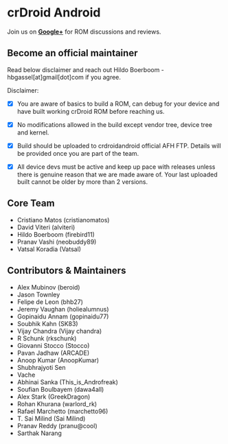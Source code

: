 crDroid Android
===============
Join us on __[Google+](https://plus.google.com/communities/118297646046960923906)__ for ROM discussions and reviews.


Become an official maintainer
-----------------------------
Read below disclaimer and reach out Hildo Boerboom - hbgassel[at]gmail[dot]com if you agree.

Disclaimer:
- [x] You are aware of basics to build a ROM, can debug for your device and have built working crDroid ROM before reaching us.
- [x] No modifications allowed in the build except vendor tree, device tree and kernel.
- [x] Build should be uploaded to crdroidandroid official AFH FTP. Details will be provided once you are part of the team.
- [x] All device devs must be active and keep up pace with releases unless there is genuine reason that we are made aware of. Your last uploaded built cannot be older by more than 2 versions.


Core Team
---------
* Cristiano Matos (cristianomatos)
* David Viteri (alviteri)
* Hildo Boerboom (firebird11)
* Pranav Vashi (neobuddy89)
* Vatsal Koradia (Vatsal)


Contributors & Maintainers
--------------------------
* Alex Mubinov (beroid)
* Jason Townley
* Felipe de Leon (bhb27)
* Jeremy Vaughan (holiealumnus)
* Gopinaidu Annam (gopinaidu77)
* Soubhik Kahn (SK83)
* Vijay Chandra (Vijay chandra)
* R Schunk (rkschunk)
* Giovanni Stocco (Stocco)
* Pavan Jadhaw (ARCADE)
* Anoop Kumar (AnoopKumar)
* Shubhrajyoti Sen
* Vache
* Abhinai Sanka (This_is_Androfreak)
* Soufian Boulbayem (dawa4all)
* Alex Stark (GreekDragon)
* Rohan Khurana (warlord_rk)
* Rafael Marchetto (marchetto96)
* T. Sai Milind (Sai Milind)
* Pranav Reddy (pranu@cool)
* Sarthak Narang
